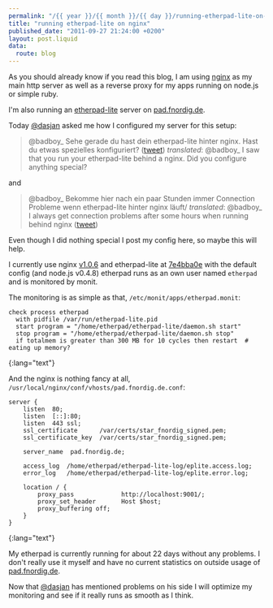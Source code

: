```yaml
---
permalink: "/{{ year }}/{{ month }}/{{ day }}/running-etherpad-lite-on-nginx"
title: "running etherpad-lite on nginx"
published_date: "2011-09-27 21:24:00 +0200"
layout: post.liquid
data:
  route: blog
---
```

As you should already know if you read this blog, I am using [nginx][] as my main http server as well as a reverse proxy for my apps running on node.js or simple ruby.

I'm also running an [etherpad-lite][etherpad] server on [pad.fnordig.de](https://pad.fnordig.de/).

Today [@dasjan][] asked me how I configured my server for this setup:

> @badboy_ Sehe gerade du hast dein etherpad-lite hinter nginx.
> Hast du etwas spezielles konfiguriert?
> ([tweet](https://twitter.com/dasjan/status/118688611980943360))
> _translated_: @badboy_ I saw that you run your etherpad-lite behind a nginx.
> Did you configure anything special?

and

> @badboy_ Bekomme hier nach ein paar Stunden immer Connection Probleme wenn etherpad-lite hinter nginx läuft/
> _translated_: @badboy_ I always get connection problems after some hours when running behind nginx
> ([tweet](https://twitter.com/dasjan/status/118689122452897793))

Even though I did nothing special I post my config here, so maybe this will help.

I currently use nginx [v1.0.6](http://nginx.org/download/nginx-1.0.6.tar.gz)
and
etherpad-lite at [7e4bba0e](https://github.com/ether/etherpad-lite/commit/7e4bba0e31d600a5d1d3833211252b1472f07f2c) with the default config (and node.js v0.4.8)
etherpad runs as an own user named `etherpad` and is monitored by monit.

The monitoring is as simple as that, `/etc/monit/apps/etherpad.monit`:

    check process etherpad
      with pidfile /var/run/etherpad-lite.pid
      start program = "/home/etherpad/etherpad-lite/daemon.sh start"
      stop program = "/home/etherpad/etherpad-lite/daemon.sh stop"
      if totalmem is greater than 300 MB for 10 cycles then restart  # eating up memory?
{:lang="text"}

And the nginx is nothing fancy at all, `/usr/local/nginx/conf/vhosts/pad.fnordig.de.conf`:

    server {
        listen  80;
        listen  [::]:80;
        listen  443 ssl;
        ssl_certificate      /var/certs/star_fnordig_signed.pem;
        ssl_certificate_key  /var/certs/star_fnordig_signed.pem;

        server_name  pad.fnordig.de;

        access_log  /home/etherpad/etherpad-lite-log/eplite.access.log;
        error_log   /home/etherpad/etherpad-lite-log/eplite.error.log;

        location / {
            proxy_pass             http://localhost:9001/;
            proxy_set_header       Host $host;
            proxy_buffering off;
        }
    }
{:lang="text"}

My etherpad is currently running for about 22 days without any problems. I don't really use it myself and have no current statistics on outside usage of [pad.fnordig.de](https://pad.fnordig.de/).

Now that [@dasjan][] has mentioned problems on his side I will optimize my monitoring and see if it really runs as smooth as I think.

[nginx]: http://nginx.org/en/
[etherpad]: https://github.com/Pita/etherpad-lite
[@dasjan]: https://twitter.com/dasjan

